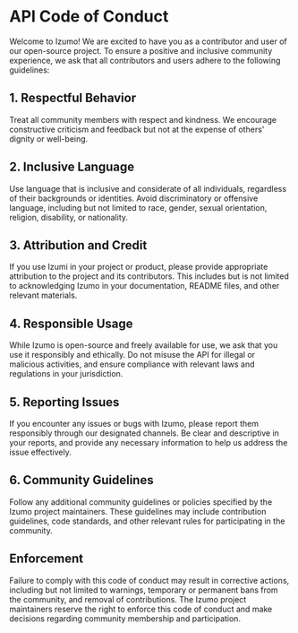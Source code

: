 # API Code of Conduct

Welcome to Izumo! We are excited to have you as a contributor and user of our open-source project. To ensure a positive and inclusive community experience, we ask that all contributors and users adhere to the following guidelines:

## 1. Respectful Behavior

Treat all community members with respect and kindness. We encourage constructive criticism and feedback but not at the expense of others' dignity or well-being.

## 2. Inclusive Language

Use language that is inclusive and considerate of all individuals, regardless of their backgrounds or identities. Avoid discriminatory or offensive language, including but not limited to race, gender, sexual orientation, religion, disability, or nationality.

## 3. Attribution and Credit

If you use Izumi in your project or product, please provide appropriate attribution to the project and its contributors. This includes but is not limited to acknowledging Izumo in your documentation, README files, and other relevant materials.

## 4. Responsible Usage

While Izumo is open-source and freely available for use, we ask that you use it responsibly and ethically. Do not misuse the API for illegal or malicious activities, and ensure compliance with relevant laws and regulations in your jurisdiction.

## 5. Reporting Issues

If you encounter any issues or bugs with Izumo, please report them responsibly through our designated channels. Be clear and descriptive in your reports, and provide any necessary information to help us address the issue effectively.

## 6. Community Guidelines

Follow any additional community guidelines or policies specified by the Izumo project maintainers. These guidelines may include contribution guidelines, code standards, and other relevant rules for participating in the community.

## Enforcement

Failure to comply with this code of conduct may result in corrective actions, including but not limited to warnings, temporary or permanent bans from the community, and removal of contributions. The Izumo project maintainers reserve the right to enforce this code of conduct and make decisions regarding community membership and participation.
